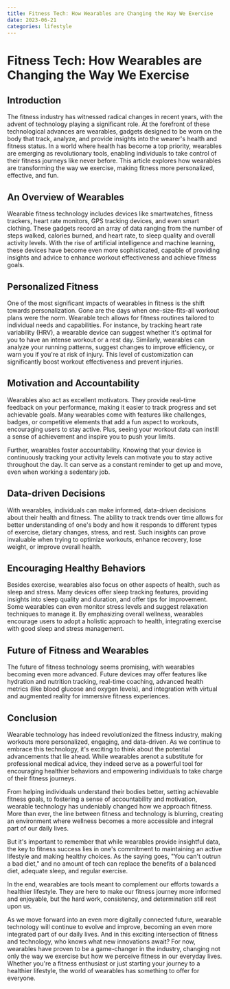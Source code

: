 ```yaml
---
title: Fitness Tech: How Wearables are Changing the Way We Exercise
date: 2023-06-21
categories: lifestyle
---
```


# Fitness Tech: How Wearables are Changing the Way We Exercise

## Introduction

The fitness industry has witnessed radical changes in recent years, with the advent of technology playing a significant role. At the forefront of these technological advances are wearables, gadgets designed to be worn on the body that track, analyze, and provide insights into the wearer's health and fitness status. In a world where health has become a top priority, wearables are emerging as revolutionary tools, enabling individuals to take control of their fitness journeys like never before. This article explores how wearables are transforming the way we exercise, making fitness more personalized, effective, and fun.

## An Overview of Wearables

Wearable fitness technology includes devices like smartwatches, fitness trackers, heart rate monitors, GPS tracking devices, and even smart clothing. These gadgets record an array of data ranging from the number of steps walked, calories burned, and heart rate, to sleep quality and overall activity levels. With the rise of artificial intelligence and machine learning, these devices have become even more sophisticated, capable of providing insights and advice to enhance workout effectiveness and achieve fitness goals.

## Personalized Fitness

One of the most significant impacts of wearables in fitness is the shift towards personalization. Gone are the days when one-size-fits-all workout plans were the norm. Wearable tech allows for fitness routines tailored to individual needs and capabilities. For instance, by tracking heart rate variability (HRV), a wearable device can suggest whether it's optimal for you to have an intense workout or a rest day. Similarly, wearables can analyze your running patterns, suggest changes to improve efficiency, or warn you if you're at risk of injury. This level of customization can significantly boost workout effectiveness and prevent injuries.

## Motivation and Accountability

Wearables also act as excellent motivators. They provide real-time feedback on your performance, making it easier to track progress and set achievable goals. Many wearables come with features like challenges, badges, or competitive elements that add a fun aspect to workouts, encouraging users to stay active. Plus, seeing your workout data can instill a sense of achievement and inspire you to push your limits.

Further, wearables foster accountability. Knowing that your device is continuously tracking your activity levels can motivate you to stay active throughout the day. It can serve as a constant reminder to get up and move, even when working a sedentary job.

## Data-driven Decisions

With wearables, individuals can make informed, data-driven decisions about their health and fitness. The ability to track trends over time allows for better understanding of one's body and how it responds to different types of exercise, dietary changes, stress, and rest. Such insights can prove invaluable when trying to optimize workouts, enhance recovery, lose weight, or improve overall health.

## Encouraging Healthy Behaviors

Besides exercise, wearables also focus on other aspects of health, such as sleep and stress. Many devices offer sleep tracking features, providing insights into sleep quality and duration, and offer tips for improvement. Some wearables can even monitor stress levels and suggest relaxation techniques to manage it. By emphasizing overall wellness, wearables encourage users to adopt a holistic approach to health, integrating exercise with good sleep and stress management.

## Future of Fitness and Wearables

The future of fitness technology seems promising, with wearables becoming even more advanced. Future devices may offer features like hydration and nutrition tracking, real-time coaching, advanced health metrics (like blood glucose and oxygen levels), and integration with virtual and augmented reality for immersive fitness experiences.

## Conclusion

Wearable technology has indeed revolutionized the fitness industry, making workouts more personalized, engaging, and data-driven. As we continue to embrace this technology, it's exciting to think about the potential advancements that lie ahead. While wearables arenot a substitute for professional medical advice, they indeed serve as a powerful tool for encouraging healthier behaviors and empowering individuals to take charge of their fitness journeys.

From helping individuals understand their bodies better, setting achievable fitness goals, to fostering a sense of accountability and motivation, wearable technology has undeniably changed how we approach fitness. More than ever, the line between fitness and technology is blurring, creating an environment where wellness becomes a more accessible and integral part of our daily lives.

But it's important to remember that while wearables provide insightful data, the key to fitness success lies in one's commitment to maintaining an active lifestyle and making healthy choices. As the saying goes, "You can't outrun a bad diet," and no amount of tech can replace the benefits of a balanced diet, adequate sleep, and regular exercise.

In the end, wearables are tools meant to complement our efforts towards a healthier lifestyle. They are here to make our fitness journey more informed and enjoyable, but the hard work, consistency, and determination still rest upon us.

As we move forward into an even more digitally connected future, wearable technology will continue to evolve and improve, becoming an even more integrated part of our daily lives. And in this exciting intersection of fitness and technology, who knows what new innovations await? For now, wearables have proven to be a game-changer in the industry, changing not only the way we exercise but how we perceive fitness in our everyday lives. Whether you're a fitness enthusiast or just starting your journey to a healthier lifestyle, the world of wearables has something to offer for everyone.